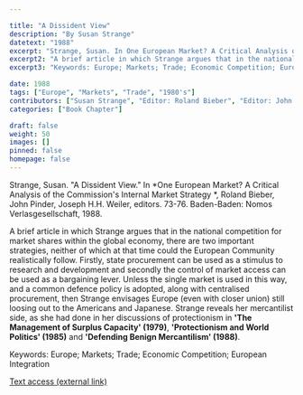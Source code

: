 ```yaml
---

title: "A Dissident View"
description: "By Susan Strange"
datetext: "1988"
excerpt: "Strange, Susan. In One European Market? A Critical Analysis of the Commission's Internal Market Strategy. Roland Bieber, John Pinder, Joseph H.H. Weiler, editors. 73-76. Baden-Baden: Nomos Verlasgesellschaft, 1988."
excerpt2: "A brief article in which Strange argues that in the national competition for market shares within the global economy, there are two important strategies, neither of which at that time could the European Community realistically follow. Firstly, state procurement can be used as a stimulus to research and development and secondly the control of market access can be used as a bargaining lever. Unless the single market is used in this way, and a common defence policy is adopted, along with centralised procurement, then Strange envisages Europe (even with closer union) still loosing out to the Americans and Japanese. Strange reveals her mercantilist side, as she had done in her discussions of protectionism in 'The Management of Surplus Capacity: Or how does theory stand up to protectionism 1970s style?' (1979), 'Protectionism and World Politics' ( 1985) and 'Defending Benign Mercantilism' (1988)."
excerpt3: "Keywords: Europe; Markets; Trade; Economic Competition; European Integration"

date: 1988
tags: ["Europe", "Markets", "Trade", "1980's"]
contributors: ["Susan Strange", "Editor: Roland Bieber", "Editor: John Pinder"]
categories: ["Book Chapter"]

draft: false
weight: 50
images: []
pinned: false
homepage: false
---
```


Strange, Susan. "A Dissident View." In *One European Market? A Critical Analysis of the Commission's Internal Market Strategy *, Roland Bieber, John Pinder, Joseph H.H. Weiler, editors. 73-76. Baden-Baden: Nomos Verlasgesellschaft, 1988.

A brief article in which Strange argues that in the national competition for market shares within the global economy, there are two important strategies, neither of which at that time could the European Community realistically follow. Firstly, state procurement can be used as a stimulus to research and development and secondly the control of market access can be used as a bargaining lever. Unless the single market is used in this way, and a common defence policy is adopted, along with centralised procurement, then Strange envisages Europe (even with closer union) still loosing out to the Americans and Japanese. Strange reveals her mercantilist side, as she had done in her discussions of protectionism in **'The Management of Surplus Capacity' (1979)**, **'Protectionism and World Politics' (1985)** and **'Defending Benign Mercantilism' (1988)**.

Keywords: Europe; Markets; Trade; Economic Competition; European Integration

[Text access (external link)](https://cadmus.eui.eu/handle/1814/52366)
